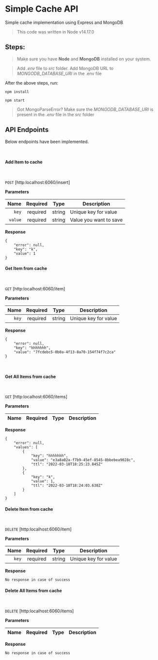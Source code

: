 # Simple Cache API

Simple cache implementation using Express and MongoDB

> This code was written in Node v14.17.0

## Steps:

> Make sure you have **Node** and **MongoDB** installed on your system.

> Add _.env_ file to _src_ folder. Add MongoDB URL to _MONGODB_DATABASE_URI_ in the .env file

After the above steps, run:

```
npm install

npm start
```

> Got MongoParseError?
> Make sure the _MONGODB_DATABASE_URI_ is present in the _.env_ file in the _src_ folder

## API Endpoints

Below endpoints have been implemented.

<br>

#### Add Item to cache

<br>

`POST` [http:localhost:6060/insert]

**Parameters**

|    Name | Required |  Type  | Description            |
| ------: | :------: | :----: | ---------------------- |
|   `key` | required | string | Unique key for value   |
| `value` | required | string | Value you want to save |

**Response**

```
{
    "error": null,
    "key": "k",
    "value": 1
}
```

#### Get Item from cache

<br>

`GET` [http:localhost:6060/item]

**Parameters**

|  Name | Required |  Type  | Description          |
| ----: | :------: | :----: | -------------------- |
| `key` | required | string | Unique key for value |

**Response**

```
{
    "error": null,
    "key": "hhhhhhh",
    "value": "7fcdebc5-0b0a-4f13-8a70-154f74f7c2ca"
}
```

<br>

#### Get All Items from cache

<br>

`GET` [http:localhost:6060/items]

**Parameters**

| Name | Required | Type | Description |
| ---: | :------: | :--: | ----------- |

**Response**

```
{
    "error": null,
    "values": [
        {
            "key": "hhhhhhh",
            "value": "e3a8a02a-f7b9-45ef-8545-8bbebea9028c",
            "ttl": "2022-03-18T18:25:23.845Z"
        },
        {
            "key": "k",
            "value": 1,
            "ttl": "2022-03-18T18:24:03.638Z"
        }
    ]
}
```

#### Delete Item from cache

<br>

`DELETE` [http:localhost:6060/item]

**Parameters**

|  Name | Required |  Type  | Description          |
| ----: | :------: | :----: | -------------------- |
| `key` | required | string | Unique key for value |

**Response**

```
No response in case of success
```

#### Delete All Items from cache

<br>

`DELETE` [http:localhost:6060/items]

**Parameters**

| Name | Required | Type | Description |
| ---: | :------: | :--: | ----------- |

**Response**

```
No response in case of success
```
